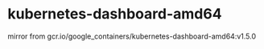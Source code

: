 # kubernetes-dashboard-amd64
mirror from gcr.io/google_containers/kubernetes-dashboard-amd64:v1.5.0
